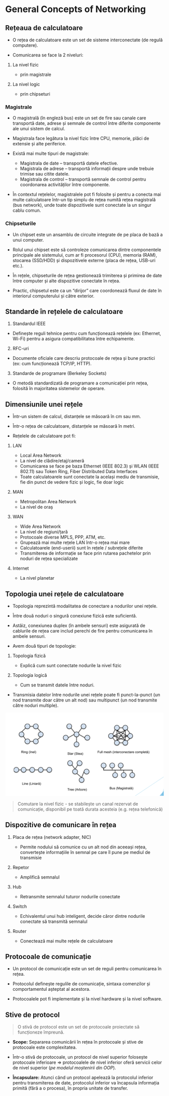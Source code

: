 # General Concepts of Networking

## Rețeaua de calculatoare

- O rețea de calculatoare este un set de sisteme interconectate (de regulă computere).

- Comunicarea se face la 2 niveluri:

1. La nivel fizic
    - prin magistrale

2. La nivel logic
    - prin chipseturi

### Magistrale

- O magistrală (în engleză bus) este un set de fire sau canale care transportă date, adrese și semnale de control între diferite componente ale unui sistem de calcul.

- Magistrala face legătura la nivel fizic între CPU, memorie, plăci de extensie și alte periferice.

- Există mai multe tipuri de magistrale:
  - Magistrala de date – transportă datele efective.
  - Magistrala de adrese – transportă informații despre unde trebuie trimise sau citite datele.
  - Magistrala de control – transportă semnale de control pentru coordonarea activităților între componente.

- În contextul rețelelor, magistralele pot fi folosite și pentru a conecta mai multe calculatoare într-un tip simplu de rețea numită rețea magistrală (bus network), unde toate dispozitivele sunt conectate la un singur cablu comun.

### Chipseturile

- Un chipset este un ansamblu de circuite integrate de pe placa de bază a unui computer.

- Rolul unui chipset este să controleze comunicarea dintre componentele principale ale sistemului, cum ar fi procesorul (CPU), memoria (RAM), stocarea (SSD/HDD) și dispozitivele externe (placa de rețea, USB-uri etc.).

- În rețele, chipseturile de rețea gestionează trimiterea și primirea de date între computer și alte dispozitive conectate în rețea.

- Practic, chipsetul este ca un “dirijor” care coordonează fluxul de date în interiorul computerului și către exterior.

## Standarde în rețelele de calculatoare

1. Standardul IEEE

- Definește reguli tehnice pentru cum funcționează rețelele (ex: Ethernet, Wi-Fi) pentru a asigura compatibilitatea între echipamente.

2. RFC-uri

- Documente oficiale care descriu protocoale de rețea și bune practici (ex: cum funcționează TCP/IP, HTTP).

3. Standarde de programare (Berkeley Sockets)

- O metodă standardizată de programare a comunicației prin rețea, folosită în majoritatea sistemelor de operare.

## Dimensiunile unei rețele

- Într-un sistem de calcul, distanțele se măsoară în cm sau mm.

- Într-o rețea de calculatoare, distanțele se măsoară în metri.

- Rețelele de calculatoare pot fi:

1. LAN
    - Local Area Network
    - La nivel de clădire/etaj/cameră
    - Comunicarea se face pe baza Ethernet (IEEE 802.3) și WLAN (IEEE 802.11) sau Token Ring, Fiber Distributed Data Interfaces
    - Toate calculatoarele sunt conectate la același mediu de transmisie, fie din punct de vedere fizic și logic, fie doar logic

2. MAN
    - Metropolitan Area Network
    - La nivel de oraș

3. WAN
    - Wide Area Network
    - La nivel de regiuni/țară
    - Protocoale diverse MPLS, PPP, ATM, etc.
    - Grupează mai multe rețele LAN într-o rețea mai mare
    - Calculatoarele (end-userii) sunt în rețele / subrețele diferite
    - Transmiterea de informație se face prin rutarea pachetelor prin noduri de rețea specializate

4. Internet
    - La nivel planetar

## Topologia unei rețele de calculatoare

- Topologia reprezintă modalitatea de conectare a nodurilor unei rețele.

- Între două noduri o singură conexiune fizică este suficientă.

- Astăiz, conexiunea duplex (în ambele sensuri) este asigurată de cablurile de rețea care includ perechi de fire pentru comunicarea în ambele sensuri.

- Avem două tipuri de topologie:

1. Topologia fizică
    - Explică cum sunt conectate nodurile la nivel fizic

2. Topologia logică
    - Cum se transmit datele între noduri.

- Transmisia datelor între nodurile unei rețele poate fi punct-la-punct (un nod transmite doar către un alt nod) sau multipunct (un nod transmite către noduri multiple).

![Topologii de rețea](images/topologii-de-retea.png)

> Comutare la nivel fizic - se stabilește un canal rezervat de comunicație, disponibil pe toată durata acesteia (e.g. rețea telefonică)

## Dispozitive de comunicare în rețea

1. Placa de rețea (network adapter, NIC)
    - Permite nodului să comunice cu un alt nod din aceeași rețea, convertește informațiile în semnal pe care îl pune pe mediul de transmisie

2. Repetor
    - Amplifică semnalul

3. Hub
    - Retransmite semnalul tuturor nodurile conectate

4. Switch
    - Echivalentul unui hub inteligent, decide căror dintre nodurile conectate să transmită semnalul

5. Router
    - Conectează mai multe rețele de calculatoare

## Protocoale de comunicație

- Un protocol de comunicație este un set de reguli pentru comunicarea în rețea.

- Protocolul definește regulile de comunicație, sintaxa comenzilor și comportamentul așteptat al acestora.

- Protocoalele pot fi implementate și la nivel hardware și la nivel software.

## Stive de protocol

> O stivă de protocol este un set de protocoale proiectate să funcționeze împreună.

- **Scope:** Separarea comunicării în rețea în protocoale și stive de protocoale este complexitatea.

- Într-o stivă de protocoale, un protocol de nivel superior folosește protocoale inferioare => protocoalele de nivel inferior oferă servicii celor de nivel superior (*pe modelul moștenirii din OOP*).

- **Încapsulare:** Atunci când un protocol apelează la protocolul inferior pentru transmiterea de date, protocolul inferior va încapsula informația primită (fără a o procesa), în propria unitate de transfer.
